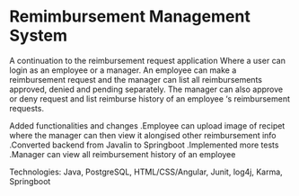# Remimbursement Management System

A continuation to the reimbursement request application Where a user can login as an employee or a manager. 
An employee can make a reimbursement request and the manager can list all reimbursements approved, denied and pending separately. 
The manager can also  approve or deny request and list reimburse history of an employee ‘s reimbursement requests.

 Added functionalities and changes
.Employee can upload image of recipet where the manager can then view it alongised other reimbursement info
.Converted backend from Javalin to Springboot 
.Implemented more tests 
.Manager can view all reimbursement history of an employee 

Technologies: Java, PostgreSQL, HTML/CSS/Angular, Junit, log4j, Karma, Springboot

